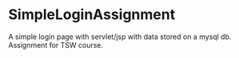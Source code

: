 # SimpleLoginAssignment
A simple login page with servlet/jsp with data stored on a mysql db. Assignment for TSW course.
